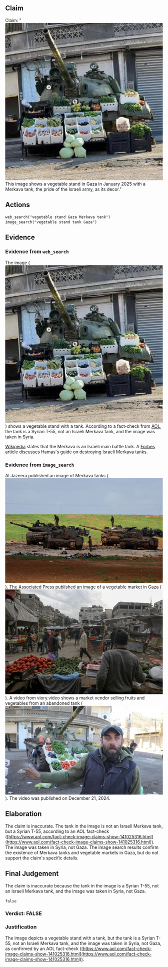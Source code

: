 ## Claim
Claim: "![image 43](media/71.jpg) This image shows a vegetable stand in Gaza in January 2025 with a Merkava tank, the pride of the Israeli army, as its decor."

## Actions
```
web_search("vegetable stand Gaza Merkava tank")
image_search("vegetable stand tank Gaza")
```

## Evidence
### Evidence from `web_search`
The image (![image 43](media/71.jpg)) shows a vegetable stand with a tank. According to a fact-check from [AOL](https://www.aol.com/fact-check-image-claims-show-141025316.html), the tank is a Syrian T-55, not an Israeli Merkava tank, and the image was taken in Syria.

[Wikipedia](https://en.wikipedia.org/wiki/Merkava) states that the Merkava is an Israeli main battle tank. A [Forbes](https://www.forbes.com/sites/davidaxe/2023/10/15/hamas-distributed-a-handy-guide-to-destroying-israeli-tanks/) article discusses Hamas's guide on destroying Israeli Merkava tanks.


### Evidence from `image_search`
Al Jazeera published an image of Merkava tanks (![image 7282](media/2025-08-29_21-20-1756502455-345659.jpg)). The Associated Press published an image of a vegetable market in Gaza (![image 7283](media/2025-08-29_21-20-1756502456-904745.jpg)). A video from viory.video shows a market vendor selling fruits and vegetables from an abandoned tank (![image 7285](media/2025-08-29_21-20-1756502457-417244.jpg)). The video was published on December 21, 2024.


## Elaboration
The claim is inaccurate. The tank in the image is not an Israeli Merkava tank, but a Syrian T-55, according to an AOL fact-check ([https://www.aol.com/fact-check-image-claims-show-141025316.html](https://www.aol.com/fact-check-image-claims-show-141025316.html)). The image was taken in Syria, not Gaza. The image search results confirm the existence of Merkava tanks and vegetable markets in Gaza, but do not support the claim's specific details.


## Final Judgement
The claim is inaccurate because the tank in the image is a Syrian T-55, not an Israeli Merkava tank, and the image was taken in Syria, not Gaza.

`false`

### Verdict: FALSE

### Justification
The image depicts a vegetable stand with a tank, but the tank is a Syrian T-55, not an Israeli Merkava tank, and the image was taken in Syria, not Gaza, as confirmed by an AOL fact-check ([https://www.aol.com/fact-check-image-claims-show-141025316.html](https://www.aol.com/fact-check-image-claims-show-141025316.html)).
